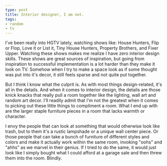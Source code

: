 ```yaml
---
type: post
title: Interior designer, I am not.
tags:
- random
- tv
---
```


I've been really into HGTV lately, watching shows like: House Hunters, Flip or Flop, Love it or List it, Tiny House Hunters, Property Brothers, and Fixer Upper. Watching these shows makes me realize I have zero interior design skills. These shows are great sources of inspiration, but going from inspiration to successful implementation is a lot harder than they make it look on TV. Somehow when I try to make a space look as if some thought was put into it's decor, it still feels sparse and not quite put together. 

But I think I know what the culprit is. As with most things design-related, it's all in the details. And when it comes to interior design, the details are those knick knacks that really pull a room together like the lighting, wall art and random art decor. I'll readily admit that I'm not the greatest when it comes to picking out these little things to compliment a room. What I end up with are the larger staple furniture pieces in a room that lacks warmth or character. 

I envy the people that can look at something that would otherwise look like trash, but to them it's a rustic lampshade or a unique wall center piece. Or those people that can take a bunch of furniture of different styles and colors and make it actually work within the same room, invoking "oohs" and "ahhs" as we marvel in their genius. If I tried to do the same, it would just look like I simply bought what I could afford at a garage sale and then threw them into the room. Blindly.

